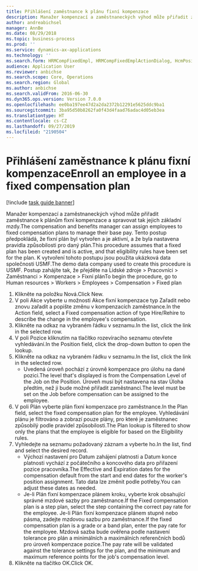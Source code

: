 ```yaml
---
title: Přihlášení zaměstnance k plánu fixní kompenzace
description: Manažer kompenzací a zaměstnaneckých výhod může přiřadit zaměstnance k plánům fixní kompenzace a spravovat tak jejich základní mzdy.
author: andreabichsel
manager: AnnBe
ms.date: 08/29/2018
ms.topic: business-process
ms.prod: ''
ms.service: dynamics-ax-applications
ms.technology: ''
ms.search.form: HRMCompFixedEmpl, HRMCompFixedEmplActionDialog, HcmPositionLookup, HRMCompRefPointLookup
audience: Application User
ms.reviewer: anbichse
ms.search.scope: Core, Operations
ms.search.region: Global
ms.author: anbichse
ms.search.validFrom: 2016-06-30
ms.dyn365.ops.version: Version 7.0.0
ms.openlocfilehash: ee0ba197ee47d2a2da2372b12291e5625ddc9ba1
ms.sourcegitcommit: 3ba95d50b8262fa0f43d4faad76adac4d05eb3ea
ms.translationtype: HT
ms.contentlocale: cs-CZ
ms.lasthandoff: 09/27/2019
ms.locfileid: "2190504"
---
```

# <a name="enroll-an-employee-in-a-fixed-compensation-plan"></a><span data-ttu-id="07306-103">Přihlášení zaměstnance k plánu fixní kompenzace</span><span class="sxs-lookup"><span data-stu-id="07306-103">Enroll an employee in a fixed compensation plan</span></span>

[!include [task guide banner](../../includes/task-guide-banner.md)]

<span data-ttu-id="07306-104">Manažer kompenzací a zaměstnaneckých výhod může přiřadit zaměstnance k plánům fixní kompenzace a spravovat tak jejich základní mzdy.</span><span class="sxs-lookup"><span data-stu-id="07306-104">The compensation and benefits manager can assign employees to fixed compensation plans to manage their base pay.</span></span> <span data-ttu-id="07306-105">Tento postup předpokládá, že fixní plán byl vytvořen a je aktivní, a že byla nastavena pravidla způsobilosti pro daný plán.</span><span class="sxs-lookup"><span data-stu-id="07306-105">This procedure assumes that a fixed plan has been created and is active, and that eligibility rules have been set for the plan.</span></span> <span data-ttu-id="07306-106">K vytvoření tohoto postupu jsou použita ukázková data společnosti USMF.</span><span class="sxs-lookup"><span data-stu-id="07306-106">The demo data company used to create this procedure is USMF.</span></span> <span data-ttu-id="07306-107">Postup zahájíte tak, že přejděte na Lidské zdroje > Pracovníci > Zaměstnanci > Kompenzace > Fixní plán</span><span class="sxs-lookup"><span data-stu-id="07306-107">To begin the procedure, go to Human resources > Workers > Employees > Compensation > Fixed plan</span></span>

1. <span data-ttu-id="07306-108">Klikněte na položku Nová.</span><span class="sxs-lookup"><span data-stu-id="07306-108">Click New.</span></span>
2. <span data-ttu-id="07306-109">V poli Akce vyberte u možnosti Akce fixní kompenzace typ Zařadit nebo znovu zařadit a popište změnu v kompenzacích zaměstnance.</span><span class="sxs-lookup"><span data-stu-id="07306-109">In the Action field, select a Fixed compensation action of type Hire/Rehire to describe the change in the employee's compensation.</span></span>
3. <span data-ttu-id="07306-110">Klikněte na odkaz na vybraném řádku v seznamu.</span><span class="sxs-lookup"><span data-stu-id="07306-110">In the list, click the link in the selected row.</span></span>
4. <span data-ttu-id="07306-111">V poli Pozice kliknutím na tlačítko rozevíracího seznamu otevřete vyhledávání.</span><span class="sxs-lookup"><span data-stu-id="07306-111">In the Position field, click the drop-down button to open the lookup.</span></span>
5. <span data-ttu-id="07306-112">Klikněte na odkaz na vybraném řádku v seznamu.</span><span class="sxs-lookup"><span data-stu-id="07306-112">In the list, click the link in the selected row.</span></span>
    * <span data-ttu-id="07306-113">Uvedená úroveň pochází z úrovně kompenzace pro úlohu na dané pozici.</span><span class="sxs-lookup"><span data-stu-id="07306-113">The level that's displayed is from the Compensation Level of the Job on the Position.</span></span> <span data-ttu-id="07306-114">Úroveň musí být nastavena na stav Úloha předtím, než ji bude možné přiřadit zaměstnanci.</span><span class="sxs-lookup"><span data-stu-id="07306-114">The level must be set on the Job before compensation can be assigned to the employee.</span></span>  
6. <span data-ttu-id="07306-115">V poli Plán vyberte plán fixní kompenzace pro zaměstnance.</span><span class="sxs-lookup"><span data-stu-id="07306-115">In the Plan field, select the fixed compensation plan for the employee.</span></span> <span data-ttu-id="07306-116">Vyhledávání plánu je filtrováno a zobrazí pouze plány, pro které je zaměstnanec způsobilý podle pravidel způsobilosti.</span><span class="sxs-lookup"><span data-stu-id="07306-116">The Plan lookup is filtered to show only the plans that the employee is eligible for based on the Eligibility rules.</span></span>
7. <span data-ttu-id="07306-117">Vyhledejte na seznamu požadovaný záznam a vyberte ho.</span><span class="sxs-lookup"><span data-stu-id="07306-117">In the list, find and select the desired record.</span></span>
    * <span data-ttu-id="07306-118">Výchozí nastavení pro Datum zahájení platnosti a Datum konce platnosti vychází z počátečního a koncového data pro přiřazení pozice pracovníka.</span><span class="sxs-lookup"><span data-stu-id="07306-118">The Effective and Expiration dates for the compensation default from the start and end dates for the worker's position assignment.</span></span> <span data-ttu-id="07306-119">Tato data lze změnit podle potřeby.</span><span class="sxs-lookup"><span data-stu-id="07306-119">You can adjust these dates as needed.</span></span>  
    * <span data-ttu-id="07306-120">Je-li Plán fixní kompenzace plánem kroku, vyberte krok obsahující správné mzdové sazby pro zaměstnance.</span><span class="sxs-lookup"><span data-stu-id="07306-120">If the Fixed compensation plan is a step plan, select the step containing the correct pay rate for the employee.</span></span> <span data-ttu-id="07306-121">Je-li Plán fixní kompenzace plánem stupně nebo pásma, zadejte mzdovou sazbu pro zaměstnance.</span><span class="sxs-lookup"><span data-stu-id="07306-121">If the fixed compensation plan is a grade or a band plan, enter the pay rate for the employee.</span></span> <span data-ttu-id="07306-122">Mzdová sazba bude ověřena podle nastavení tolerance pro plán a minimálních a maximálních referenčních bodů pro úroveň kompenzace pozice.</span><span class="sxs-lookup"><span data-stu-id="07306-122">The pay rate will be validated against the tolerance settings for the plan, and the minimum and maximum reference points for the job's compensation level.</span></span>  
8. <span data-ttu-id="07306-123">Klikněte na tlačítko OK.</span><span class="sxs-lookup"><span data-stu-id="07306-123">Click OK.</span></span>

